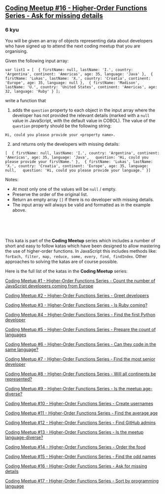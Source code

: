 <h2><a href=https://www.codewars.com/kata/583d972b8bbc0402cf000121/train/javascript target="_blank">Coding Meetup #16 - Higher-Order Functions Series - Ask for missing details</a></h2><h3>6 kyu</h3><p>You will be given an array of objects representing data about developers who have signed up to attend the next coding meetup that you are organising.</p><p>Given the following input array:</p><pre><code class="language-javascript"><span class="cm-keyword">var</span> <span class="cm-def">list1</span> <span class="cm-operator">=</span> [  { <span class="cm-property">firstName</span>: <span class="cm-atom">null</span>, <span class="cm-property">lastName</span>: <span class="cm-string">'I.'</span>, <span class="cm-property">country</span>: <span class="cm-string">'Argentina'</span>, <span class="cm-property">continent</span>: <span class="cm-string">'Americas'</span>, <span class="cm-property">age</span>: <span class="cm-number">35</span>, <span class="cm-property">language</span>: <span class="cm-string">'Java'</span> },  { <span class="cm-property">firstName</span>: <span class="cm-string">'Lukas'</span>, <span class="cm-property">lastName</span>: <span class="cm-string">'X.'</span>, <span class="cm-property">country</span>: <span class="cm-string">'Croatia'</span>, <span class="cm-property">continent</span>: <span class="cm-string">'Europe'</span>, <span class="cm-property">age</span>: <span class="cm-number">35</span>, <span class="cm-property">language</span>: <span class="cm-atom">null</span> },  { <span class="cm-property">firstName</span>: <span class="cm-string">'Madison'</span>, <span class="cm-property">lastName</span>: <span class="cm-string">'U.'</span>, <span class="cm-property">country</span>: <span class="cm-string">'United States'</span>, <span class="cm-property">continent</span>: <span class="cm-string">'Americas'</span>, <span class="cm-property">age</span>: <span class="cm-number">32</span>, <span class="cm-property">language</span>: <span class="cm-string">'Ruby'</span> } ];</code></pre><pre style="display: none;"><code class="language-cobol">       <span class="cm-number">01</span>  List<span class="cm-link">.</span>          <span class="cm-number">03</span>  ListLength      <span class="cm-keyword">pic</span> <span class="cm-number">9</span>(<span class="cm-number">2</span>) <span class="cm-keyword">value</span> <span class="cm-number">3.</span>          <span class="cm-number">03</span>  dev1<span class="cm-link">.</span>              <span class="cm-number">05</span> FirstName    <span class="cm-keyword">pic</span> a(<span class="cm-number">9</span>)<span class="cm-link">.</span>              <span class="cm-number">05</span> LastName     <span class="cm-keyword">pic</span> x(<span class="cm-number">2</span>)  <span class="cm-keyword">value</span> <span class="cm-string">'</span><span class="cm-string">I.'</span><span class="cm-link">.</span>              <span class="cm-number">05</span> Country      <span class="cm-keyword">pic</span> a(<span class="cm-number">24</span>) <span class="cm-keyword">value</span> <span class="cm-string">'</span><span class="cm-string">Argentina'</span><span class="cm-link">.</span>              <span class="cm-number">05</span> Continent    <span class="cm-keyword">pic</span> a(<span class="cm-number">8</span>)  <span class="cm-keyword">value</span> <span class="cm-string">'</span><span class="cm-string">Americas'</span><span class="cm-link">.</span>              <span class="cm-number">05</span> Age          <span class="cm-keyword">pic</span> <span class="cm-number">9</span>(<span class="cm-number">3</span>)  <span class="cm-keyword">value</span> <span class="cm-number">35.</span>              <span class="cm-number">05</span> Language     <span class="cm-keyword">pic</span> a(<span class="cm-number">10</span>) <span class="cm-keyword">value</span> <span class="cm-string">'</span><span class="cm-string">Java'</span><span class="cm-link">.</span>          <span class="cm-number">03</span>  dev2<span class="cm-link">.</span>              <span class="cm-number">05</span> FirstName    <span class="cm-keyword">pic</span> a(<span class="cm-number">9</span>)  <span class="cm-keyword">value</span> <span class="cm-string">'</span><span class="cm-string">Lukas'</span><span class="cm-link">.</span>              <span class="cm-number">05</span> LastName     <span class="cm-keyword">pic</span> x(<span class="cm-number">2</span>)  <span class="cm-keyword">value</span> <span class="cm-string">'</span><span class="cm-string">X.'</span><span class="cm-link">.</span>              <span class="cm-number">05</span> Country      <span class="cm-keyword">pic</span> a(<span class="cm-number">24</span>) <span class="cm-keyword">value</span> <span class="cm-string">'</span><span class="cm-string">Croatia'</span><span class="cm-link">.</span>              <span class="cm-number">05</span> Continent    <span class="cm-keyword">pic</span> a(<span class="cm-number">8</span>)  <span class="cm-keyword">value</span> <span class="cm-string">'</span><span class="cm-string">Europe'</span><span class="cm-link">.</span>              <span class="cm-number">05</span> Age          <span class="cm-keyword">pic</span> <span class="cm-number">9</span>(<span class="cm-number">3</span>)  <span class="cm-keyword">value</span> <span class="cm-number">35.</span>              <span class="cm-number">05</span> Language     <span class="cm-keyword">pic</span> a(<span class="cm-number">10</span>)<span class="cm-link">.</span>          <span class="cm-number">03</span>  dev3<span class="cm-link">.</span>              <span class="cm-number">05</span> FirstName    <span class="cm-keyword">pic</span> a(<span class="cm-number">9</span>)  <span class="cm-keyword">value</span> <span class="cm-string">'</span><span class="cm-string">Madison'</span><span class="cm-link">.</span>              <span class="cm-number">05</span> LastName     <span class="cm-keyword">pic</span> x(<span class="cm-number">2</span>)  <span class="cm-keyword">value</span> <span class="cm-string">'</span><span class="cm-string">U.'</span><span class="cm-link">.</span>              <span class="cm-number">05</span> Country      <span class="cm-keyword">pic</span> a(<span class="cm-number">24</span>)                               <span class="cm-keyword">value</span> <span class="cm-string">'</span><span class="cm-string">United States of America'</span><span class="cm-link">.</span>              <span class="cm-number">05</span> Continent    <span class="cm-keyword">pic</span> a(<span class="cm-number">8</span>)  <span class="cm-keyword">value</span> <span class="cm-string">'</span><span class="cm-string">Americas'</span><span class="cm-link">.</span>              <span class="cm-number">05</span> Age          <span class="cm-keyword">pic</span> <span class="cm-number">9</span>(<span class="cm-number">3</span>)  <span class="cm-keyword">value</span> <span class="cm-number">32.</span>              <span class="cm-number">05</span> Language     <span class="cm-keyword">pic</span> a(<span class="cm-number">10</span>) <span class="cm-keyword">value</span> <span class="cm-string">'</span><span class="cm-string">Ruby'</span><span class="cm-link">.</span></code></pre><p>write a function that</p><ol><li>adds the <code>question</code> property to each object in the input array where the developer has not provided the relevant details (marked with a <code>null</code> value in JavaScript, with the default value in COBOL). The value of the <code>question</code> property should be the following string:</li></ol><p><code>Hi, could you please provide your &lt;property name&gt;.</code></p><ol start="2"><li>and returns only the developers with missing details:</li></ol><pre><code class="language-javascript">[  { <span class="cm-property">firstName</span>: <span class="cm-atom">null</span>, <span class="cm-property">lastName</span>: <span class="cm-string">'I.'</span>, <span class="cm-property">country</span>: <span class="cm-string">'Argentina'</span>, <span class="cm-property">continent</span>: <span class="cm-string">'Americas'</span>, <span class="cm-property">age</span>: <span class="cm-number">35</span>, <span class="cm-property">language</span>: <span class="cm-string">'Java'</span>,   <span class="cm-property">question</span>: <span class="cm-string">'Hi, could you please provide your firstName.'</span> },  { <span class="cm-property">firstName</span>: <span class="cm-string">'Lukas'</span>, <span class="cm-property">lastName</span>: <span class="cm-string">'X.'</span>, <span class="cm-property">country</span>: <span class="cm-string">'Croatia'</span>, <span class="cm-property">continent</span>: <span class="cm-string">'Europe'</span>, <span class="cm-property">age</span>: <span class="cm-number">35</span>, <span class="cm-property">language</span>: <span class="cm-atom">null</span>,   <span class="cm-property">question</span>: <span class="cm-string">'Hi, could you please provide your language.'</span> }]</code></pre><pre style="display: none;"><code class="language-cobol">       <span class="cm-number">01</span>  result<span class="cm-link">.</span>          <span class="cm-number">03</span>  ResLength       <span class="cm-keyword">pic</span> <span class="cm-number">9</span>(<span class="cm-number">2</span>) <span class="cm-keyword">value</span> <span class="cm-number">2.</span>          <span class="cm-number">03</span>  <span class="cm-link">.</span>              <span class="cm-number">05</span> FirstName    <span class="cm-keyword">pic</span> a(<span class="cm-number">9</span>)<span class="cm-link">.</span>              <span class="cm-number">05</span> LastName     <span class="cm-keyword">pic</span> x(<span class="cm-number">2</span>)  <span class="cm-keyword">value</span> <span class="cm-string">'</span><span class="cm-string">I.'</span><span class="cm-link">.</span>              <span class="cm-number">05</span> Country      <span class="cm-keyword">pic</span> a(<span class="cm-number">24</span>) <span class="cm-keyword">value</span> <span class="cm-string">'</span><span class="cm-string">Argentina'</span><span class="cm-link">.</span>              <span class="cm-number">05</span> Continent    <span class="cm-keyword">pic</span> a(<span class="cm-number">8</span>)  <span class="cm-keyword">value</span> <span class="cm-string">'</span><span class="cm-string">Americas'</span><span class="cm-link">.</span>              <span class="cm-number">05</span> Age          <span class="cm-keyword">pic</span> <span class="cm-number">9</span>(<span class="cm-number">3</span>)  <span class="cm-keyword">value</span> <span class="cm-number">35.</span>              <span class="cm-number">05</span> Language     <span class="cm-keyword">pic</span> a(<span class="cm-number">10</span>) <span class="cm-keyword">value</span> <span class="cm-string">'</span><span class="cm-string">Java'</span><span class="cm-link">.</span>              <span class="cm-number">05</span> Question     <span class="cm-keyword">pic</span> x(<span class="cm-number">43</span>)                  <span class="cm-keyword">value</span> <span class="cm-string">'</span><span class="cm-string">Hi, could you please provide your FirstName.'</span><span class="cm-link">.</span>          <span class="cm-number">03</span>  <span class="cm-link">.</span>              <span class="cm-number">05</span> FirstName    <span class="cm-keyword">pic</span> a(<span class="cm-number">9</span>)  <span class="cm-keyword">value</span> <span class="cm-string">'</span><span class="cm-string">Lukas'</span><span class="cm-link">.</span>              <span class="cm-number">05</span> LastName     <span class="cm-keyword">pic</span> x(<span class="cm-number">2</span>)  <span class="cm-keyword">value</span> <span class="cm-string">'</span><span class="cm-string">X.'</span><span class="cm-link">.</span>              <span class="cm-number">05</span> Country      <span class="cm-keyword">pic</span> a(<span class="cm-number">24</span>) <span class="cm-keyword">value</span> <span class="cm-string">'</span><span class="cm-string">Croatia'</span><span class="cm-link">.</span>              <span class="cm-number">05</span> Continent    <span class="cm-keyword">pic</span> a(<span class="cm-number">8</span>)  <span class="cm-keyword">value</span> <span class="cm-string">'</span><span class="cm-string">Europe'</span><span class="cm-link">.</span>              <span class="cm-number">05</span> Age          <span class="cm-keyword">pic</span> <span class="cm-number">9</span>(<span class="cm-number">3</span>)  <span class="cm-keyword">value</span> <span class="cm-number">35.</span>              <span class="cm-number">05</span> Language     <span class="cm-keyword">pic</span> x(<span class="cm-number">10</span>)<span class="cm-link">.</span>              <span class="cm-number">05</span> Question     <span class="cm-keyword">pic</span> x(<span class="cm-number">44</span>)                  <span class="cm-keyword">value</span> <span class="cm-string">'</span><span class="cm-string">Hi, could you please provide your Language.'</span><span class="cm-link">.</span></code></pre><p>Notes:</p><ul><li>At most only one of the values will be <code>null</code> / empty.</li><li>Preserve the order of the original list.</li><li>Return an empty array <code>[]</code> if there is no developer with missing details.</li><li>The input array will always be valid and formatted as in the example above.<br><br><br><br><br></li></ul><p>This kata is part of the <strong>Coding Meetup</strong> series which includes a number of short and easy to follow katas which have been designed to allow mastering the use of higher-order functions. In JavaScript this includes methods like: <code>forEach, filter, map, reduce, some, every, find, findIndex</code>. Other approaches to solving the katas are of course possible.</p><p>Here is the full list of the katas in the <strong>Coding Meetup</strong> series:</p><p><a href="http://www.codewars.com/kata/coding-meetup-number-1-higher-order-functions-series-count-the-number-of-javascript-developers-coming-from-europe" data-turbolinks="false" target="_blank">Coding Meetup #1 - Higher-Order Functions Series - Count the number of JavaScript developers coming from Europe</a></p><p><a href="https://www.codewars.com/kata/coding-meetup-number-2-higher-order-functions-series-greet-developers" data-turbolinks="false" target="_blank">Coding Meetup #2 - Higher-Order Functions Series - Greet developers</a></p><p><a href="https://www.codewars.com/kata/coding-meetup-number-3-higher-order-functions-series-is-ruby-coming" data-turbolinks="false" target="_blank">Coding Meetup #3 - Higher-Order Functions Series - Is Ruby coming?</a></p><p><a href="https://www.codewars.com/kata/coding-meetup-number-4-higher-order-functions-series-find-the-first-python-developer" data-turbolinks="false" target="_blank">Coding Meetup #4 - Higher-Order Functions Series - Find the first Python developer</a></p><p><a href="https://www.codewars.com/kata/coding-meetup-number-5-higher-order-functions-series-prepare-the-count-of-languages" data-turbolinks="false" target="_blank">Coding Meetup #5 - Higher-Order Functions Series - Prepare the count of languages</a></p><p><a href="https://www.codewars.com/kata/coding-meetup-number-6-higher-order-functions-series-can-they-code-in-the-same-language" data-turbolinks="false" target="_blank">Coding Meetup #6 - Higher-Order Functions Series - Can they code in the same language?</a></p><p><a href="http://www.codewars.com/kata/coding-meetup-number-7-higher-order-functions-series-find-the-most-senior-developer" data-turbolinks="false" target="_blank">Coding Meetup #7 - Higher-Order Functions Series - Find the most senior developer</a></p><p><a href="https://www.codewars.com/kata/coding-meetup-number-8-higher-order-functions-series-will-all-continents-be-represented" data-turbolinks="false" target="_blank">Coding Meetup #8 - Higher-Order Functions Series - Will all continents be represented?</a></p><p><a href="https://www.codewars.com/kata/coding-meetup-number-9-higher-order-functions-series-is-the-meetup-age-diverse" data-turbolinks="false" target="_blank">Coding Meetup #9 - Higher-Order Functions Series - Is the meetup age-diverse?</a></p><p><a href="https://www.codewars.com/kata/coding-meetup-number-10-higher-order-functions-series-create-usernames" data-turbolinks="false" target="_blank">Coding Meetup #10 - Higher-Order Functions Series - Create usernames</a></p><p><a href="https://www.codewars.com/kata/coding-meetup-number-11-higher-order-functions-series-find-the-average-age" data-turbolinks="false" target="_blank">Coding Meetup #11 - Higher-Order Functions Series - Find the average age</a></p><p><a href="https://www.codewars.com/kata/coding-meetup-number-12-higher-order-functions-series-find-github-admins" data-turbolinks="false" target="_blank">Coding Meetup #12 - Higher-Order Functions Series - Find GitHub admins</a></p><p><a href="https://www.codewars.com/kata/coding-meetup-number-13-higher-order-functions-series-is-the-meetup-language-diverse" data-turbolinks="false" target="_blank">Coding Meetup #13 - Higher-Order Functions Series - Is the meetup language-diverse?</a></p><p><a href="https://www.codewars.com/kata/coding-meetup-number-14-higher-order-functions-series-order-the-food" data-turbolinks="false" target="_blank">Coding Meetup #14 - Higher-Order Functions Series - Order the food</a></p><p><a href="https://www.codewars.com/kata/coding-meetup-number-15-higher-order-functions-series-find-the-odd-names" data-turbolinks="false" target="_blank">Coding Meetup #15 - Higher-Order Functions Series - Find the odd names</a></p><p><a href="https://www.codewars.com/kata/coding-meetup-number-16-higher-order-functions-series-ask-for-missing-details" data-turbolinks="false" target="_blank">Coding Meetup #16 - Higher-Order Functions Series - Ask for missing details</a></p><p><a href="https://www.codewars.com/kata/coding-meetup-number-17-higher-order-functions-series-sort-by-programming-language" data-turbolinks="false" target="_blank">Coding Meetup #17 - Higher-Order Functions Series - Sort by programming language</a></p>